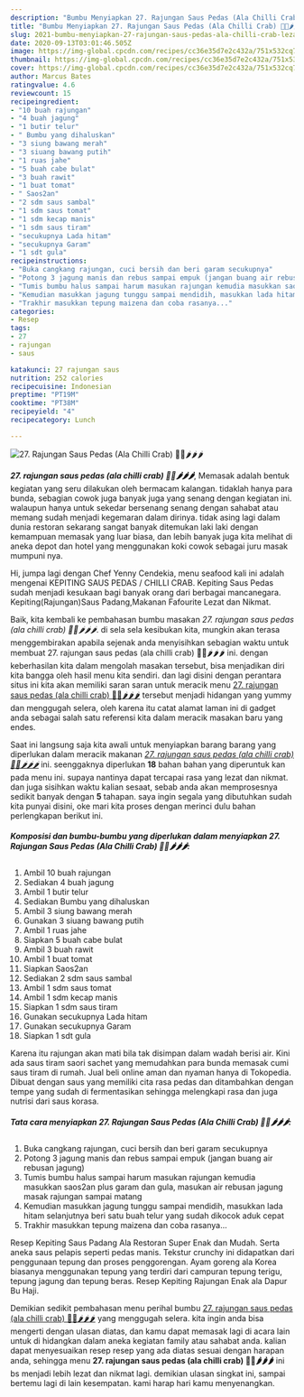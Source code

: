 ```yaml
---
description: "Bumbu Menyiapkan 27. Rajungan Saus Pedas (Ala Chilli Crab) 🦀🦀🌶🌶🌶 Lezat"
title: "Bumbu Menyiapkan 27. Rajungan Saus Pedas (Ala Chilli Crab) 🦀🦀🌶🌶🌶 Lezat"
slug: 2021-bumbu-menyiapkan-27-rajungan-saus-pedas-ala-chilli-crab-lezat
date: 2020-09-13T03:01:46.505Z
image: https://img-global.cpcdn.com/recipes/cc36e35d7e2c432a/751x532cq70/27-rajungan-saus-pedas-ala-chilli-crab-🦀🦀🌶🌶🌶-foto-resep-utama.jpg
thumbnail: https://img-global.cpcdn.com/recipes/cc36e35d7e2c432a/751x532cq70/27-rajungan-saus-pedas-ala-chilli-crab-🦀🦀🌶🌶🌶-foto-resep-utama.jpg
cover: https://img-global.cpcdn.com/recipes/cc36e35d7e2c432a/751x532cq70/27-rajungan-saus-pedas-ala-chilli-crab-🦀🦀🌶🌶🌶-foto-resep-utama.jpg
author: Marcus Bates
ratingvalue: 4.6
reviewcount: 15
recipeingredient:
- "10 buah rajungan"
- "4 buah jagung"
- "1 butir telur"
- " Bumbu yang dihaluskan"
- "3 siung bawang merah"
- "3 siuang bawang putih"
- "1 ruas jahe"
- "5 buah cabe bulat"
- "3 buah rawit"
- "1 buat tomat"
- " Saos2an"
- "2 sdm saus sambal"
- "1 sdm saus tomat"
- "1 sdm kecap manis"
- "1 sdm saus tiram"
- "secukupnya Lada hitam"
- "secukupnya Garam"
- "1 sdt gula"
recipeinstructions:
- "Buka cangkang rajungan, cuci bersih dan beri garam secukupnya"
- "Potong 3 jagung manis dan rebus sampai empuk (jangan buang air rebusan jagung)"
- "Tumis bumbu halus sampai harum masukan rajungan kemudia masukkan saos2an plus garam dan gula, masukan air rebusan jagung masak rajungan sampai matang"
- "Kemudian masukkan jagung tunggu sampai mendidih, masukkan lada hitam selanjutnya beri satu buah telur yang sudah dikocok aduk cepat"
- "Trakhir masukkan tepung maizena dan coba rasanya..."
categories:
- Resep
tags:
- 27
- rajungan
- saus

katakunci: 27 rajungan saus 
nutrition: 252 calories
recipecuisine: Indonesian
preptime: "PT19M"
cooktime: "PT38M"
recipeyield: "4"
recipecategory: Lunch

---
```



![27. Rajungan Saus Pedas (Ala Chilli Crab) 🦀🦀🌶🌶🌶](https://img-global.cpcdn.com/recipes/cc36e35d7e2c432a/751x532cq70/27-rajungan-saus-pedas-ala-chilli-crab-🦀🦀🌶🌶🌶-foto-resep-utama.jpg)

<b><i>27. rajungan saus pedas (ala chilli crab) 🦀🦀🌶🌶🌶</i></b>, Memasak adalah bentuk kegiatan yang seru dilakukan oleh bermacam kalangan. tidaklah hanya para bunda, sebagian cowok juga banyak juga yang senang dengan kegiatan ini. walaupun hanya untuk sekedar bersenang senang dengan sahabat atau memang sudah menjadi kegemaran dalam dirinya. tidak asing lagi dalam dunia restoran sekarang sangat banyak ditemukan laki laki dengan kemampuan memasak yang luar biasa, dan lebih banyak juga kita melihat di aneka depot dan hotel yang menggunakan koki cowok sebagai juru masak mumpuni nya.

Hi, jumpa lagi dengan Chef Yenny Cendekia, menu seafood kali ini adalah mengenai KEPITING SAUS PEDAS / CHILLI CRAB. Kepiting Saus Pedas sudah menjadi kesukaan bagi banyak orang dari berbagai mancanegara. Kepiting(Rajungan)Saus Padang,Makanan Fafourite Lezat dan Nikmat.

Baik, kita kembali ke pembahasan bumbu masakan <i>27. rajungan saus pedas (ala chilli crab) 🦀🦀🌶🌶🌶</i>. di sela sela kesibukan kita, mungkin akan terasa menggembirakan apabila sejenak anda menyisihkan sebagian waktu untuk membuat 27. rajungan saus pedas (ala chilli crab) 🦀🦀🌶🌶🌶 ini. dengan keberhasilan kita dalam mengolah masakan tersebut, bisa menjadikan diri kita bangga oleh hasil menu kita sendiri. dan lagi disini dengan perantara situs ini kita akan memiliki saran saran untuk meracik menu <u>27. rajungan saus pedas (ala chilli crab) 🦀🦀🌶🌶🌶</u> tersebut menjadi hidangan yang yummy dan menggugah selera, oleh karena itu catat alamat laman ini di gadget anda sebagai salah satu referensi kita dalam meracik masakan baru yang endes.


Saat ini langsung saja kita awali untuk menyiapkan barang barang yang diperlukan dalam meracik makanan <u><i>27. rajungan saus pedas (ala chilli crab) 🦀🦀🌶🌶🌶</i></u> ini. seenggaknya diperlukan <b>18</b> bahan bahan yang diperuntuk kan pada menu ini. supaya nantinya dapat tercapai rasa yang lezat dan nikmat. dan juga sisihkan waktu kalian sesaat, sebab anda akan memprosesnya sedikit banyak dengan <b>5</b> tahapan. saya ingin segala yang dibutuhkan sudah kita punyai disini, oke mari kita proses dengan merinci dulu bahan perlengkapan berikut ini.

<!--inarticleads1-->

##### Komposisi dan bumbu-bumbu yang diperlukan dalam menyiapkan 27. Rajungan Saus Pedas (Ala Chilli Crab) 🦀🦀🌶🌶🌶:

1. Ambil 10 buah rajungan
1. Sediakan 4 buah jagung
1. Ambil 1 butir telur
1. Sediakan  Bumbu yang dihaluskan
1. Ambil 3 siung bawang merah
1. Gunakan 3 siuang bawang putih
1. Ambil 1 ruas jahe
1. Siapkan 5 buah cabe bulat
1. Ambil 3 buah rawit
1. Ambil 1 buat tomat
1. Siapkan  Saos2an
1. Sediakan 2 sdm saus sambal
1. Ambil 1 sdm saus tomat
1. Ambil 1 sdm kecap manis
1. Siapkan 1 sdm saus tiram
1. Gunakan secukupnya Lada hitam
1. Gunakan secukupnya Garam
1. Siapkan 1 sdt gula


Karena itu rajungan akan mati bila tak disimpan dalam wadah berisi air. Kini ada saus tiram saori sachet yang memudahkan para bunda memasak cumi saus tiram di rumah. Jual beli online aman dan nyaman hanya di Tokopedia. Dibuat dengan saus yang memiliki cita rasa pedas dan ditambahkan dengan tempe yang sudah di fermentasikan sehingga melengkapi rasa dan juga nutrisi dari saus korasa. 

<!--inarticleads2-->

##### Tata cara menyiapkan 27. Rajungan Saus Pedas (Ala Chilli Crab) 🦀🦀🌶🌶🌶:

1. Buka cangkang rajungan, cuci bersih dan beri garam secukupnya
1. Potong 3 jagung manis dan rebus sampai empuk (jangan buang air rebusan jagung)
1. Tumis bumbu halus sampai harum masukan rajungan kemudia masukkan saos2an plus garam dan gula, masukan air rebusan jagung masak rajungan sampai matang
1. Kemudian masukkan jagung tunggu sampai mendidih, masukkan lada hitam selanjutnya beri satu buah telur yang sudah dikocok aduk cepat
1. Trakhir masukkan tepung maizena dan coba rasanya...


Resep Kepiting Saus Padang Ala Restoran Super Enak dan Mudah. Serta aneka saus pelapis seperti pedas manis. Tekstur crunchy ini didapatkan dari penggunaan tepung dan proses penggorengan. Ayam goreng ala Korea biasanya menggunakan tepung yang terdiri dari campuran tepung terigu, tepung jagung dan tepung beras. Resep Kepiting Rajungan Enak ala Dapur Bu Haji. 

Demikian sedikit pembahasan menu perihal bumbu <u>27. rajungan saus pedas (ala chilli crab) 🦀🦀🌶🌶🌶</u> yang menggugah selera. kita ingin anda bisa mengerti dengan ulasan diatas, dan kamu dapat memasak lagi di acara lain untuk di hidangkan dalam aneka kegiatan family atau sahabat anda. kalian dapat menyesuaikan resep resep yang ada diatas sesuai dengan harapan anda, sehingga menu <b>27. rajungan saus pedas (ala chilli crab) 🦀🦀🌶🌶🌶</b> ini bs menjadi lebih lezat dan nikmat lagi. demikian ulasan singkat ini, sampai bertemu lagi di lain kesempatan. kami harap hari kamu menyenangkan.
